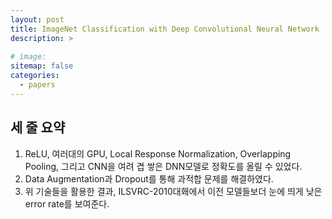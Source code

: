 ```yaml
---
layout: post
title: ImageNet Classification with Deep Convolutional Neural Network
description: >
    
# image: 
sitemap: false
categories:
  - papers
---
```


## 세 줄 요약
1. ReLU, 여러대의 GPU, Local Response Normalization, Overlapping Pooling, 그리고 CNN을 여려 겹 쌓은 DNN모델로 정확도를 올릴 수 있었다.
2. Data Augmentation과 Dropout를 통해 과적합 문제를 해결하였다.
3. 위 기술들을 활용한 결과, ILSVRC-2010대홰에서 이전 모델들보더 눈에 띄게 낮은 error rate를 보여준다.


